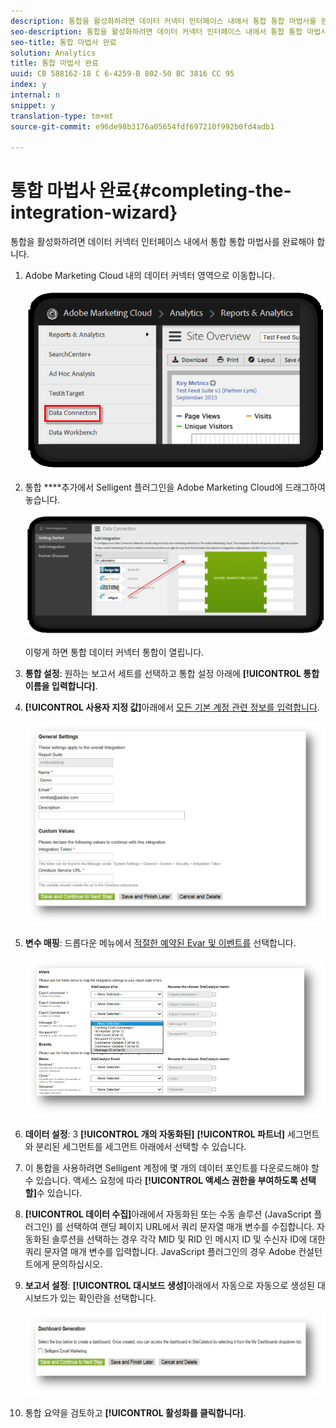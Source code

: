 ```yaml
---
description: 통합을 활성화하려면 데이터 커넥터 인터페이스 내에서 통합 통합 마법사를 완료해야 합니다.
seo-description: 통합을 활성화하려면 데이터 커넥터 인터페이스 내에서 통합 통합 마법사를 완료해야 합니다.
seo-title: 통합 마법사 완료
solution: Analytics
title: 통합 마법사 완료
uuid: CB 588162-18 C 6-4259-B 802-50 BC 3816 CC 95
index: y
internal: n
snippet: y
translation-type: tm+mt
source-git-commit: e96de98b3176a05654fdf697210f992b0fd4adb1

---
```



# 통합 마법사 완료{#completing-the-integration-wizard}

통합을 활성화하려면 데이터 커넥터 인터페이스 내에서 통합 통합 마법사를 완료해야 합니다.

1. Adobe Marketing Cloud 내의 데이터 커넥터 영역으로 이동합니다.

   ![](assets/selligent-data_connectors.png)

1. 통합 ****&#x200B;추가에서 Selligent 플러그인을 Adobe Marketing Cloud에 드래그하여 놓습니다.

   ![](assets/selligent-add_integration.png)

   이렇게 하면 통합 데이터 커넥터 통합이 열립니다.

1. **통합 설정**: 원하는 보고서 세트를 선택하고 통합 설정 아래에 **[!UICONTROL 통합 이름을 입력합니다]**.

1. **[!UICONTROL 사용자 지정 값]**&#x200B;아래에서 [모든 기본 계정 관련 정보를 입력합니다](../../selligent-overview/selligent-activation/selligent-prereqs-seligent.md#concept-071c594b1bcc465cbce7a6fda3f1d829).

   ![](assets/selligent-general_settings.png)

1. **변수 매핑**: 드롭다운 메뉴에서 [적절한 예약된 Evar 및 이벤트를](../../selligent-overview/selligent-activation/selligent-configure-variables.md#concept-907c2bdbed274c11a46d4cc323ef0238) 선택합니다.

   ![](assets/selligent-variables.png)

1. **데이터 설정**: 3 **[!UICONTROL 개의 자동화된]** **[!UICONTROL 파트너]** 세그먼트와 분리된 세그먼트를 세그먼트 아래에서 선택할 수 있습니다.

1. 이 통합을 사용하려면 Selligent 계정에 몇 개의 데이터 포인트를 다운로드해야 할 수 있습니다. 액세스 요청에 따라 **[!UICONTROL 액세스 권한을 부여하도록 선택할]**&#x200B;수 있습니다.
1. **[!UICONTROL 데이터 수집]**&#x200B;아래에서 자동화된 또는 수동 솔루션 (JavaScript 플러그인) 를 선택하여 랜딩 페이지 URL에서 쿼리 문자열 매개 변수를 수집합니다. 자동화된 솔루션을 선택하는 경우 각각 MID 및 RID 인 메시지 ID 및 수신자 ID에 대한 쿼리 문자열 매개 변수를 입력합니다. JavaScript 플러그인의 경우 Adobe 컨설턴트에게 문의하십시오.
1. **보고서 설정**: **[!UICONTROL 대시보드 생성]**&#x200B;아래에서 자동으로 자동으로 생성된 대시보드가 있는 확인란을 선택합니다.

   ![](assets/selligent-report_settings.png)

1. 통합 요약을 검토하고 **[!UICONTROL 활성화를 클릭합니다]**.

